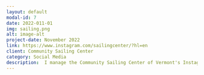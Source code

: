```yaml
---
layout: default
modal-id: 7
date: 2022-011-01
img: sailing.png
alt: image-alt
project-date: November 2022
link: https://www.instagram.com/sailingcenter/?hl=en
client: Community Sailing Center
category: Social Media
description:  I manage the Community Sailing Center of Vermont's Instagram account. I took pictures of classes and kids sailing for content and raised awareness about the end of the year event.
---
```


